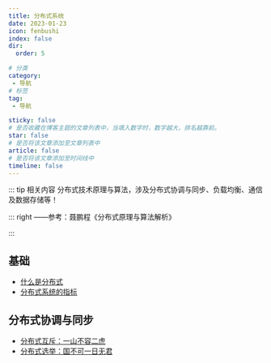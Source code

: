 ```yaml
---
title: 分布式系统
date: 2023-01-23
icon: fenbushi
index: false
dir:
  order: 5

# 分类
category:
 - 导航
# 标签
tag:
 - 导航

sticky: false
# 是否收藏在博客主题的文章列表中，当填入数字时，数字越大，排名越靠前。
star: false
# 是否将该文章添加至文章列表中
article: false
# 是否将该文章添加至时间线中
timeline: false
---
```


::: tip 相关内容
分布式技术原理与算法，涉及分布式协调与同步、负载均衡、通信及数据存储等！

::: right
——参考：聂鹏程《分布式原理与算法解析》

:::

## 基础
- [什么是分布式](basis/什么是分布式.md)
- [分布式系统的指标](basis/分布式系统的指标.md)

## 分布式协调与同步
- [分布式互斥：一山不容二虎](coord_and_sync/分布式互斥：一山不容二虎.md)
- [分布式选举：国不可一日无君](coord_and_sync/分布式选举：国不可一日无君.md)

